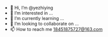 - 👋 Hi, I’m @yezhiying
- 👀 I’m interested in ...
- 🌱 I’m currently learning ...
- 💞️ I’m looking to collaborate on ...
- 📫 How to reach me     18451875727@163.com      

<!---
yezhiying/yezhiying is a ✨ special ✨ repository because its `README.md` (this file) appears on your GitHub profile.
You can click the Preview link to take a look at your changes.
--->
